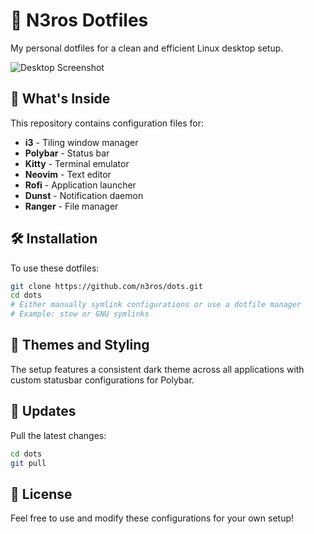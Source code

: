 # 🚀 N3ros Dotfiles

My personal dotfiles for a clean and efficient Linux desktop setup.

![Desktop Screenshot](2025-04-23_15-27.png)

## 🔧 What's Inside

This repository contains configuration files for:

- **i3** - Tiling window manager
- **Polybar** - Status bar
- **Kitty** - Terminal emulator
- **Neovim** - Text editor
- **Rofi** - Application launcher
- **Dunst** - Notification daemon
- **Ranger** - File manager

## 🛠️ Installation

To use these dotfiles:

```bash
git clone https://github.com/n3ros/dots.git
cd dots
# Either manually symlink configurations or use a dotfile manager
# Example: stow or GNU symlinks
```

## 🎨 Themes and Styling

The setup features a consistent dark theme across all applications with custom statusbar configurations for Polybar.

## 🔄 Updates

Pull the latest changes:

```bash
cd dots
git pull
```

## 📝 License

Feel free to use and modify these configurations for your own setup! 